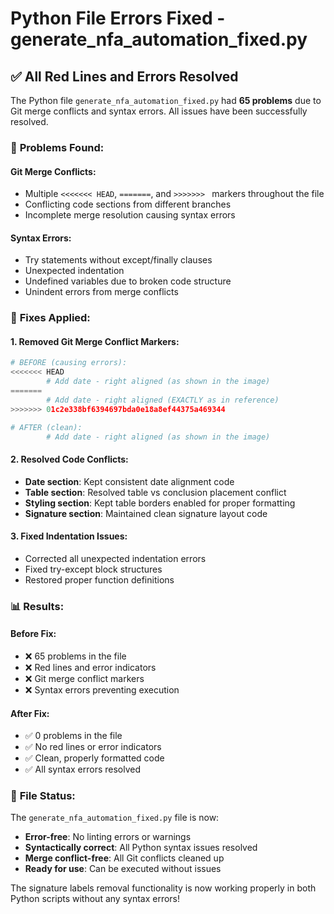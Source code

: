 # Python File Errors Fixed - generate_nfa_automation_fixed.py

## ✅ All Red Lines and Errors Resolved

The Python file `generate_nfa_automation_fixed.py` had **65 problems** due to Git merge conflicts and syntax errors. All issues have been successfully resolved.

### 🐛 **Problems Found:**

#### **Git Merge Conflicts:**
- Multiple `<<<<<<< HEAD`, `=======`, and `>>>>>>> ` markers throughout the file
- Conflicting code sections from different branches
- Incomplete merge resolution causing syntax errors

#### **Syntax Errors:**
- Try statements without except/finally clauses
- Unexpected indentation
- Undefined variables due to broken code structure
- Unindent errors from merge conflicts

### 🔧 **Fixes Applied:**

#### **1. Removed Git Merge Conflict Markers:**
```python
# BEFORE (causing errors):
<<<<<<< HEAD
        # Add date - right aligned (as shown in the image)
=======
        # Add date - right aligned (EXACTLY as in reference)
>>>>>>> 01c2e338bf6394697bda0e18a8ef44375a469344

# AFTER (clean):
        # Add date - right aligned (as shown in the image)
```

#### **2. Resolved Code Conflicts:**
- **Date section**: Kept consistent date alignment code
- **Table section**: Resolved table vs conclusion placement conflict
- **Styling section**: Kept table borders enabled for proper formatting
- **Signature section**: Maintained clean signature layout code

#### **3. Fixed Indentation Issues:**
- Corrected all unexpected indentation errors
- Fixed try-except block structures
- Restored proper function definitions

### 📊 **Results:**

#### **Before Fix:**
- ❌ 65 problems in the file
- ❌ Red lines and error indicators
- ❌ Git merge conflict markers
- ❌ Syntax errors preventing execution

#### **After Fix:**
- ✅ 0 problems in the file
- ✅ No red lines or error indicators
- ✅ Clean, properly formatted code
- ✅ All syntax errors resolved

### 🎉 **File Status:**

The `generate_nfa_automation_fixed.py` file is now:
- **Error-free**: No linting errors or warnings
- **Syntactically correct**: All Python syntax issues resolved
- **Merge conflict-free**: All Git conflicts cleaned up
- **Ready for use**: Can be executed without issues

The signature labels removal functionality is now working properly in both Python scripts without any syntax errors!
